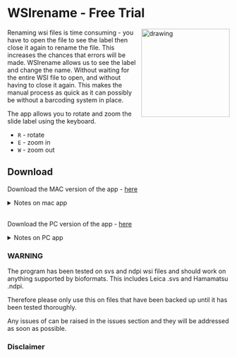 # WSIrename - Free Trial
<img src="https://user-images.githubusercontent.com/57836474/194433742-ebd8e93e-37c0-41bb-953f-a0b9c8167d0b.png" alt="drawing" width="200" align="right"/>


Renaming wsi files is time consuming - you have to open the file to see the label then close it again to rename the file. This increases the chances that errors will be made. WSIrename allows us to see the label and change the name. Without waiting for the entire WSI file to open, and without having to close it again. This makes the manual process as quick as it can possibly be without a barcoding system in place. 

The app allows you to rotate and zoom the slide label using the keyboard.

- `R` - rotate
- `E` - zoom in 
- `W` - zoom out


## Download

Download the MAC version of the app - [here](https://github.com/Pathomix/WSIrename/releases/download/v1.0.1/WSIrename_mac.app.zip)

<details>
  <summary>Notes on mac app</summary><p align="left">
  <a>
  The user may have to right click and select open to get it to open for the first time</a><br>
</details><br>

Download the PC version of the app - [here](https://github.com/Pathomix/WSIrename/releases/download/v1.0.1/WSIrename_pc.exe)
<details>
  <summary>Notes on PC app</summary><p align="left">
  The pc version has been tested on svs and ndpi images. This version is unsigned so wil require clearance from the user to run. The full version has a certificate.</a><br>
</details>

### WARNING
The program has been tested on svs and ndpi wsi files and should work on anything supported by bioformats. This includes Leica .svs and Hamamatsu .ndpi.

Therefore please only use this on files that have been backed up until it has been tested thoroughly. 

Any issues of can be raised in the issues section and they will be addressed as soon as possible. 

### Disclaimer 


